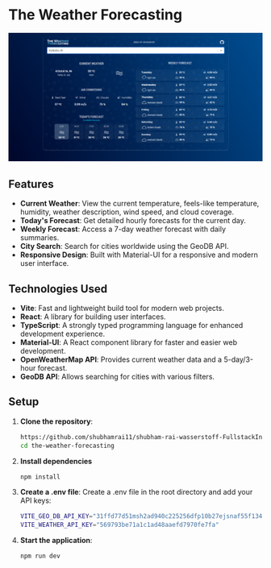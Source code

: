 # The Weather Forecasting

![Screenshot](./public/Screenshot.png "The Weather Forecasting")


## Features

- **Current Weather**: View the current temperature, feels-like temperature, humidity, weather description, wind speed, and cloud coverage.
- **Today's Forecast**: Get detailed hourly forecasts for the current day.
- **Weekly Forecast**: Access a 7-day weather forecast with daily summaries.
- **City Search**: Search for cities worldwide using the GeoDB API.
- **Responsive Design**: Built with Material-UI for a responsive and modern user interface.

## Technologies Used

- **Vite**: Fast and lightweight build tool for modern web projects.
- **React**: A library for building user interfaces.
- **TypeScript**: A strongly typed programming language for enhanced development experience.
- **Material-UI**: A React component library for faster and easier web development.
- **OpenWeatherMap API**: Provides current weather data and a 5-day/3-hour forecast.
- **GeoDB API**: Allows searching for cities with various filters.

## Setup

1. **Clone the repository**:
   ```bash
   https://github.com/shubhamrai11/shubham-rai-wasserstoff-FullstackInternTask.git
   cd the-weather-forecasting
   ```

2. **Install dependencies**
   ```bash
   npm install
   ```

3. **Create a .env file**:
Create a .env file in the root directory and add your API keys:
   ```bash
   VITE_GEO_DB_API_KEY="31ffd77d51msh2ad940c225256dfp10b27ejsnaf55f1346df1"
   VITE_WEATHER_API_KEY="569793be71a1c1ad48aaefd7970fe7fa"
   ```

4. **Start the application**:
   ```bash
   npm run dev
   ```
